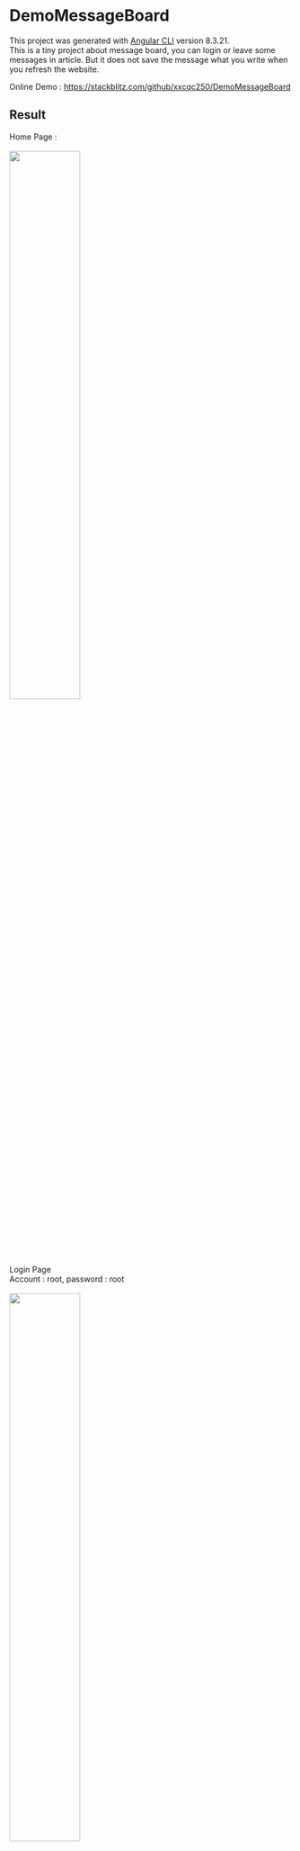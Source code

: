 # DemoMessageBoard

This project was generated with [Angular CLI](https://github.com/angular/angular-cli) version 8.3.21. <br>
This is a tiny project about message board, you can login or leave some messages in article. But it does not save the message what you write when  you refresh the website.<br>

Online Demo : https://stackblitz.com/github/xxcqc250/DemoMessageBoard

## Result

Home Page :<br><br>
<img src="https://i.imgur.com/0KrwikP.jpg" width="50%"/><br><br>

Login Page<br>
Account : root, password : root<br><br>
<img src="https://i.imgur.com/eT1grXJ.jpg" width="50%"/><br><br>

When login successful, name will change into the user name "@Master@"<br><br>
<img src="https://i.imgur.com/CzBZWsX.jpg" width="50%"/><br><br>

Click into any article, you could leave some messages on it,<br>
and it will show the user name and date<br><br>
<img src="https://i.imgur.com/j8l8gBo.jpg" width="50%"/><br><br>
<img src="https://i.imgur.com/nbB5dfx.jpg" width="50%"/><br><br>
<img src="https://i.imgur.com/JQ8m9ey.jpg" width="50%"/><br><br>

## Development server

Run `ng serve` for a dev server. Navigate to `http://localhost:4200/`. The app will automatically reload if you change any of the source files.

## Code scaffolding

Run `ng generate component component-name` to generate a new component. You can also use `ng generate directive|pipe|service|class|guard|interface|enum|module`.

## Build

Run `ng build` to build the project. The build artifacts will be stored in the `dist/` directory. Use the `--prod` flag for a production build.

## Running unit tests

Run `ng test` to execute the unit tests via [Karma](https://karma-runner.github.io).

## Running end-to-end tests

Run `ng e2e` to execute the end-to-end tests via [Protractor](http://www.protractortest.org/).

## Further help

To get more help on the Angular CLI use `ng help` or go check out the [Angular CLI README](https://github.com/angular/angular-cli/blob/master/README.md).
